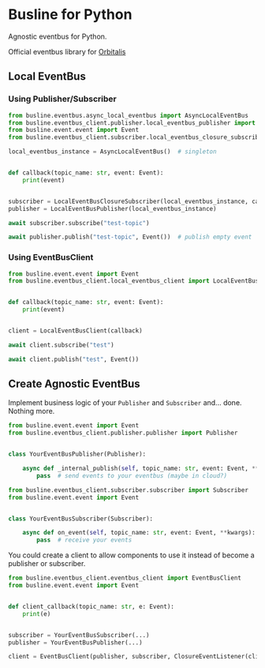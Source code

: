 # Busline for Python

Agnostic eventbus for Python.

Official eventbus library for [Orbitalis](https://github.com/orbicore/orbitalis)

## Local EventBus

### Using Publisher/Subscriber

```python
from busline.eventbus.async_local_eventbus import AsyncLocalEventBus
from busline.eventbus_client.publisher.local_eventbus_publisher import LocalEventBusPublisher
from busline.event.event import Event
from busline.eventbus_client.subscriber.local_eventbus_closure_subscriber import LocalEventBusClosureSubscriber

local_eventbus_instance = AsyncLocalEventBus()  # singleton


def callback(topic_name: str, event: Event):
    print(event)


subscriber = LocalEventBusClosureSubscriber(local_eventbus_instance, callback)
publisher = LocalEventBusPublisher(local_eventbus_instance)

await subscriber.subscribe("test-topic")

await publisher.publish("test-topic", Event())  # publish empty event
```

### Using EventBusClient

```python
from busline.event.event import Event
from busline.eventbus_client.local_eventbus_client import LocalEventBusClient


def callback(topic_name: str, event: Event):
    print(event)


client = LocalEventBusClient(callback)

await client.subscribe("test")

await client.publish("test", Event())
```


## Create Agnostic EventBus

Implement business logic of your `Publisher` and `Subscriber` and... done. Nothing more.

```python
from busline.event.event import Event
from busline.eventbus_client.publisher.publisher import Publisher


class YourEventBusPublisher(Publisher):

    async def _internal_publish(self, topic_name: str, event: Event, **kwargs):
        pass  # send events to your eventbus (maybe in cloud?)
```

```python
from busline.eventbus_client.subscriber.subscriber import Subscriber
from busline.event.event import Event


class YourEventBusSubscriber(Subscriber):

    async def on_event(self, topic_name: str, event: Event, **kwargs):
        pass  # receive your events
```

You could create a client to allow components to use it instead of become a publisher or subscriber.

```python
from busline.eventbus_client.eventbus_client import EventBusClient
from busline.event.event import Event


def client_callback(topic_name: str, e: Event):
    print(e)


subscriber = YourEventBusSubscriber(...)
publisher = YourEventBusPublisher(...)

client = EventBusClient(publisher, subscriber, ClosureEventListener(client_callback))
```





